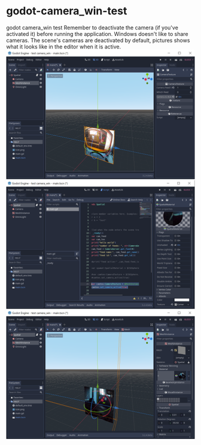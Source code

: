 # godot-camera_win-test
godot camera_win test
Remember to deactivate the camera (if you've activated it) before running the application. Windows doesn't like to share cameras.
The scene's cameras are deactivated by default, pictures shows what it looks like in the editor when it is active.
![](camera_win1.png)
![](camera_win2.png)
![](camera_win3.png)
